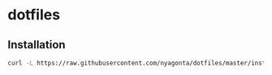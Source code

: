 # dotfiles

## Installation

```sh
curl -L https://raw.githubusercontent.com/nyagonta/dotfiles/master/install.sh | bash
```
